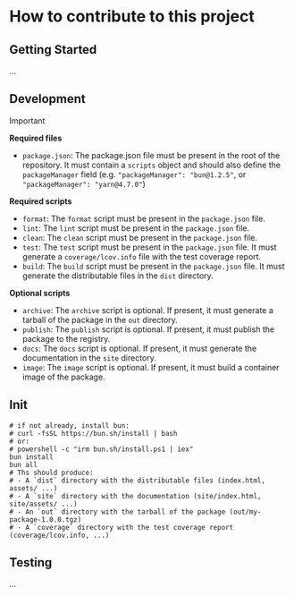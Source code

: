 # How to contribute to this project

## Getting Started

...

## Development

> [!IMPORTANT]
>
> **Required files**
>
> - `package.json`: The package.json file must be present in the root of the repository. It must contain a `scripts` object and should also define the `packageManager` field (e.g. `"packageManager": "bun@1.2.5"`, or `"packageManager": "yarn@4.7.0"`)
>
> **Required scripts**
>
> - `format`: The `format` script must be present in the `package.json` file.
> - `lint`: The `lint` script must be present in the `package.json` file.
> - `clean`: The `clean` script must be present in the `package.json` file.
> - `test`: The `test` script must be present in the `package.json` file. It must generate a `coverage/lcov.info` file with the test coverage report.
> - `build`: The `build` script must be present in the `package.json` file. It must generate the distributable files in the `dist` directory.
>
> **Optional scripts**
>
> - `archive`: The `archive` script is optional. If present, it must generate a tarball of the package in the `out` directory.
> - `publish`: The `publish` script is optional. If present, it must publish the package to the registry.
> - `docs`: The `docs` script is optional. If present, it must generate the documentation in the `site` directory.
> - `image`: The `image` script is optional. If present, it must build a container image of the package.

## Init

```shell
# if not already, install bun:
# curl -fsSL https://bun.sh/install | bash
# or:
# powershell -c "irm bun.sh/install.ps1 | iex"
bun install
bun all
# Ths should produce:
# - A `dist` directory with the distributable files (index.html, assets/ ...)
# - A `site` directory with the documentation (site/index.html, site/assets/ ...)
# - An `out` directory with the tarball of the package (out/my-package-1.0.0.tgz)
# - A `coverage` directory with the test coverage report (coverage/lcov.info, ...)
```

## Testing

...
